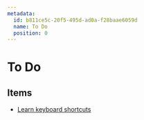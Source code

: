 ```yaml
---
metadata:
  id: b811ce5c-20f5-495d-ad0a-f28baae6059d
  name: To Do
  position: 0
---
```


# To Do

## Items

- [Learn keyboard shortcuts](items/51739bcc-3c7a-421e-a2ac-a7ea9651cacb.md)